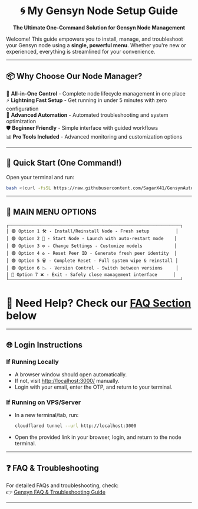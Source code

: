 <div align="center">

# 🌀 My Gensyn Node Setup Guide

**The Ultimate One-Command Solution for Gensyn Node Management**

</div>

Welcome! This guide empowers you to install, manage, and troubleshoot your Gensyn node using a **single, powerful menu**. Whether you're new or experienced, everything is streamlined for your convenience.

---

## 📦 Why Choose Our Node Manager?

🚀 **All-in-One Control** - Complete node lifecycle management in one place  
⚡ **Lightning Fast Setup** - Get running in under 5 minutes with zero configuration  
🔧 **Advanced Automation** - Automated troubleshooting and system optimization  
🛡️ **Beginner Friendly** - Simple interface with guided workflows  
📊 **Pro Tools Included** - Advanced monitoring and customization options

---

## 🚀 Quick Start (One Command!)

Open your terminal and run:

```bash
bash <(curl -fsSL https://raw.githubusercontent.com/SagarX41/GensynAuto/main/menu.sh)
```

---

## 🧠 MAIN MENU OPTIONS

```
┌─────────────────────────────────────────────────────────────────┐
│ 🟢 Option 1 🛠️ - Install/Reinstall Node - Fresh setup          │
│ 🟢 Option 2 🚀 - Start Node - Launch with auto-restart mode    │
│ 🟢 Option 3 ⚙️ - Change Settings - Customize models            │
│ 🟢 Option 4 ♻️ - Reset Peer ID - Generate fresh peer identity  │
│ 🟢 Option 5 🗑️ - Complete Reset - Full system wipe & reinstall │
│ 🟢 Option 6 📉 - Version Control - Switch between versions     │
│ 🔴 Option 7 ❌ - Exit - Safely close management interface      │
└─────────────────────────────────────────────────────────────────┘
```

🔔 **Need Help?** Check our [FAQ Section](#-faq--troubleshooting) below
=============================================================

---

## 🌐 Login Instructions

### **If Running Locally**

- A browser window should open automatically.
- If not, visit [http://localhost:3000/](http://localhost:3000/) manually.
- Login with your email, enter the OTP, and return to your terminal.

### **If Running on VPS/Server**

- In a new terminal/tab, run:
    ```bash
    cloudflared tunnel --url http://localhost:3000
    ```
- Open the provided link in your browser, login, and return to the node terminal.

---

## ❓ FAQ & Troubleshooting

For detailed FAQs and troubleshooting, check:  
👉 [Gensyn FAQ & Troubleshooting Guide](./gensyn-faq-troubleshooting.md)

---
